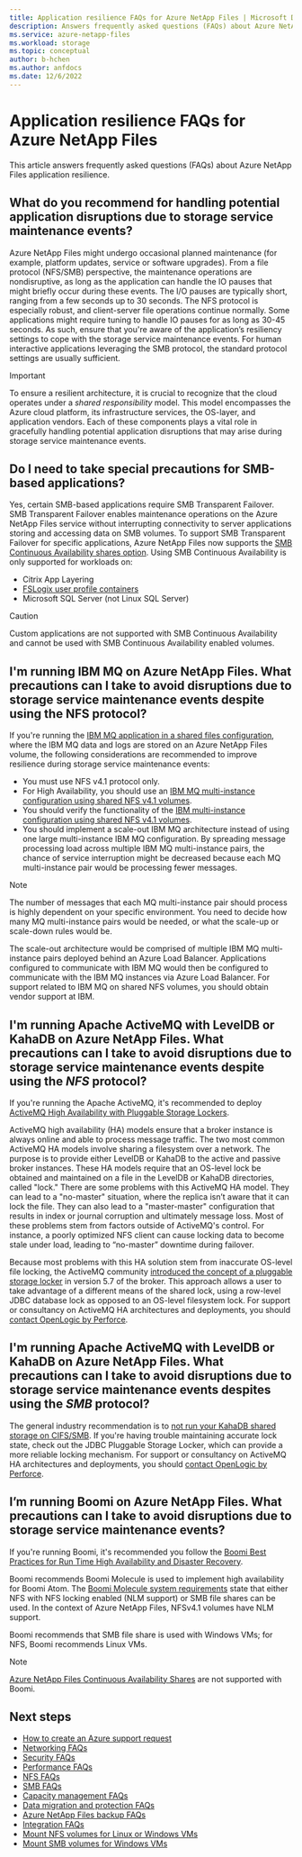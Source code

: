 ```yaml
---
title: Application resilience FAQs for Azure NetApp Files | Microsoft Docs
description: Answers frequently asked questions (FAQs) about Azure NetApp Files application resilience.
ms.service: azure-netapp-files
ms.workload: storage
ms.topic: conceptual
author: b-hchen
ms.author: anfdocs
ms.date: 12/6/2022
---
```

# Application resilience FAQs for Azure NetApp Files

This article answers frequently asked questions (FAQs) about Azure NetApp Files application resilience.

## What do you recommend for handling potential application disruptions due to storage service maintenance events?

Azure NetApp Files might undergo occasional planned maintenance (for example, platform updates, service or software upgrades). From a file protocol (NFS/SMB) perspective, the maintenance operations are nondisruptive, as long as the application can handle the IO pauses that might briefly occur during these events. The I/O pauses are typically short, ranging from a few seconds up to 30 seconds. The NFS protocol is especially robust, and client-server file operations continue normally. Some applications might require tuning to handle IO pauses for as long as 30-45 seconds. As such, ensure that you're aware of the application’s resiliency settings to cope with the storage service maintenance events. For human interactive applications leveraging the SMB protocol, the standard protocol settings are usually sufficient. 

>[!IMPORTANT]
>To ensure a resilient architecture, it is crucial to recognize that the cloud operates under a _shared responsibility_ model. This model encompasses the Azure cloud platform, its infrastructure services, the OS-layer, and application vendors. Each of these components plays a vital role in gracefully handling potential application disruptions that may arise during storage service maintenance events.

## Do I need to take special precautions for SMB-based applications?

Yes, certain SMB-based applications require SMB Transparent Failover. SMB Transparent Failover enables maintenance operations on the Azure NetApp Files service without interrupting connectivity to server applications storing and accessing data on SMB volumes. To support SMB Transparent Failover for specific applications, Azure NetApp Files now supports the [SMB Continuous Availability shares option](azure-netapp-files-create-volumes-smb.md#continuous-availability). Using SMB Continuous Availability is only supported for workloads on:
* Citrix App Layering
* [FSLogix user profile containers](../virtual-desktop/create-fslogix-profile-container.md)
* Microsoft SQL Server (not Linux SQL Server)

>[!CAUTION]
>Custom applications are not supported with SMB Continuous Availability and cannot be used with SMB Continuous Availability enabled volumes.

## I'm running IBM MQ on Azure NetApp Files. What precautions can I take to avoid disruptions due to storage service maintenance events despite using the NFS protocol?

If you're running the [IBM MQ application in a shared files configuration](https://www.ibm.com/docs/en/ibm-mq/9.2?topic=multiplatforms-sharing-mq-files), where the IBM MQ data and logs are stored on an Azure NetApp Files volume, the following considerations are recommended to improve resilience during storage service maintenance events:

* You must use NFS v4.1 protocol only.
* For High Availability, you should use an [IBM MQ multi-instance configuration using shared NFS v4.1 volumes](https://www.ibm.com/docs/en/ibm-mq/9.2?topic=manager-create-multi-instance-queue-linux). 
* You should verify the functionality of the [IBM multi-instance configuration using shared NFS v4.1 volumes](https://www.ibm.com/docs/en/ibm-mq/9.2?topic=multiplatforms-verifying-shared-file-system-behavior). 
* You should implement a scale-out IBM MQ architecture instead of using one large multi-instance IBM MQ configuration. By spreading message processing load across multiple IBM MQ multi-instance pairs, the chance of service interruption might be decreased because each MQ multi-instance pair would be processing fewer messages.

> [!NOTE] 
> The number of messages that each MQ multi-instance pair should process is highly dependent on your specific environment. You need to decide how many MQ multi-instance pairs would be needed, or what the scale-up or scale-down rules would be.

The scale-out architecture would be comprised of multiple IBM MQ multi-instance pairs deployed behind an Azure Load Balancer. Applications configured to communicate with IBM MQ would then be configured to communicate with the IBM MQ instances via Azure Load Balancer. For support related to IBM MQ on shared NFS volumes, you should obtain vendor support at IBM.

## I'm running Apache ActiveMQ with LevelDB or KahaDB on Azure NetApp Files. What precautions can I take to avoid disruptions due to storage service maintenance events despite using the *NFS* protocol?

If you're running the Apache ActiveMQ, it's recommended to deploy [ActiveMQ High Availability with Pluggable Storage Lockers](https://www.openlogic.com/blog/pluggable-storage-lockers-activemq). 

ActiveMQ high availability (HA) models ensure that a broker instance is always online and able to process message traffic. The two most common ActiveMQ HA models involve sharing a filesystem over a network. The purpose is to provide either LevelDB or KahaDB to the active and passive broker instances. These HA models require that an OS-level lock be obtained and maintained on a file in the LevelDB or KahaDB directories, called "lock." There are some problems with this ActiveMQ HA model. They can lead to  a "no-master" situation, where the replica isn’t aware that it can lock the file.  They can also lead to a "master-master" configuration that results in index or journal corruption and ultimately message loss. Most of these problems stem from factors outside of ActiveMQ's control. For instance, a poorly optimized NFS client can cause locking data to become stale under load, leading to “no-master” downtime during failover. 

Because most problems with this HA solution stem from inaccurate OS-level file locking, the ActiveMQ community [introduced the concept of a pluggable storage locker](https://www.openlogic.com/blog/pluggable-storage-lockers-activemq) in version 5.7 of the broker. This approach allows a user to take advantage of a different means of the shared lock, using a row-level JDBC database lock as opposed to an OS-level filesystem lock. For support or consultancy on ActiveMQ HA architectures and deployments, you should [contact OpenLogic by Perforce](https://www.openlogic.com/contact-us).

## I'm running Apache ActiveMQ with LevelDB or KahaDB on Azure NetApp Files. What precautions can I take to avoid disruptions due to storage service maintenance events despites using the *SMB* protocol?

The general industry recommendation is to [not run your KahaDB shared storage on CIFS/SMB](https://www.openlogic.com/blog/activemq-community-deprecates-leveldb-what-you-need-know). If you're having trouble maintaining accurate lock state, check out the JDBC Pluggable Storage Locker, which can provide a more reliable locking mechanism. For support or consultancy on ActiveMQ HA architectures and deployments, you should [contact OpenLogic by Perforce](https://www.openlogic.com/contact-us).

## I’m running Boomi on Azure NetApp Files. What precautions can I take to avoid disruptions due to storage service maintenance events?

If you're running Boomi, it's recommended you follow the [Boomi Best Practices for Run Time High Availability and Disaster Recovery](https://community.boomi.com/s/article/bestpracticesforruntimehighavailabilityanddisasterrecovery).

Boomi recommends Boomi Molecule is used to implement high availability for Boomi Atom. The [Boomi Molecule system requirements](https://help.boomi.com/bundle/integration/page/r-atm-Molecule_system_requirements.html) state that either NFS with NFS locking enabled (NLM support) or SMB file shares can be used. In the context of Azure NetApp Files, NFSv4.1 volumes have NLM support.

Boomi recommends that SMB file share is used with Windows VMs; for NFS, Boomi recommends Linux VMs.

>[!NOTE]
>[Azure NetApp Files Continuous Availability Shares](enable-continuous-availability-existing-smb.md) are not supported with Boomi. 

## Next steps  

- [How to create an Azure support request](../azure-portal/supportability/how-to-create-azure-support-request.md)
- [Networking FAQs](faq-networking.md)
- [Security FAQs](faq-security.md)
- [Performance FAQs](faq-performance.md)
- [NFS FAQs](faq-nfs.md)
- [SMB FAQs](faq-smb.md)
- [Capacity management FAQs](faq-capacity-management.md)
- [Data migration and protection FAQs](faq-data-migration-protection.md)
- [Azure NetApp Files backup FAQs](faq-backup.md)
- [Integration FAQs](faq-integration.md)
- [Mount NFS volumes for Linux or Windows VMs](azure-netapp-files-mount-unmount-volumes-for-virtual-machines.md)
- [Mount SMB volumes for Windows VMs](mount-volumes-vms-smb.md)
